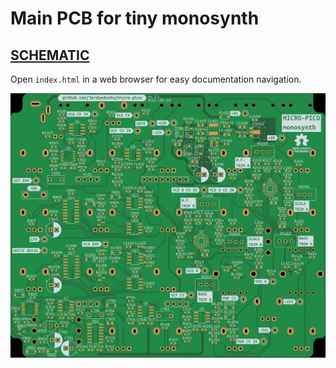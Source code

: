 # Main PCB for tiny monosynth

## [SCHEMATIC](https://github.com/JordanAceto/micro-pico/blob/master/main_pcb/docs/micro_pico-schematic.pdf)

Open `index.html` in a web browser for easy documentation navigation.

![pcb render](docs/2D/micro_pico-bottom.jpg "pcb render")
